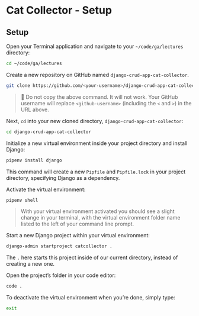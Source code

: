 # Cat Collector - Setup

## Setup
Open your Terminal application and navigate to your `~/code/ga/lectures` directory:

```bash
cd ~/code/ga/lectures
```

Create a new repository on GitHub named `django-crud-app-cat-collector`.

```bash
git clone https://github.com/<your-username>/django-crud-app-cat-collector.git
```
> 🚨 Do not copy the above command. It will not work. Your GitHub username will replace `<github-username>` (including the `<` and `>`) in the URL above.

Next, `cd` into your new cloned directory, `django-crud-app-cat-collector`:

```bash
cd django-crud-app-cat-collector
```

Initialize a new virtual environment inside your project directory and install Django:

```bash
pipenv install django
```

This command will create a new `Pipfile` and `Pipfile.lock` in your project directory, specifying Django as a dependency.

Activate the virtual environment:

```bash
pipenv shell
```
> With your virtual environment activated you should see a slight change in your terminal, with the virtual environment folder name listed to the left of your command line prompt.

Start a new Django project within your virtual environment:

```bash
django-admin startproject catcollector .
```
The `.` here starts this project inside of our current directory, instead of creating a new one.

Open the project’s folder in your code editor:

```bash
code .
```

To deactivate the virtual environment when you’re done, simply type:

```bash
exit
```